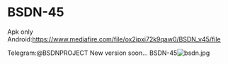 # BSDN-45
Apk only Android:https://www.mediafire.com/file/ox2ipxi72k9qaw0/BSDN_v45/file

Telegram:@BSDNPROJECT
New version soon...
BSDN-45![bsdn.jpg](https://github.com/mulernedev/BSDN-45/assets/136954552/53f02258-15e9-4e73-a195-c1037177d00b)
